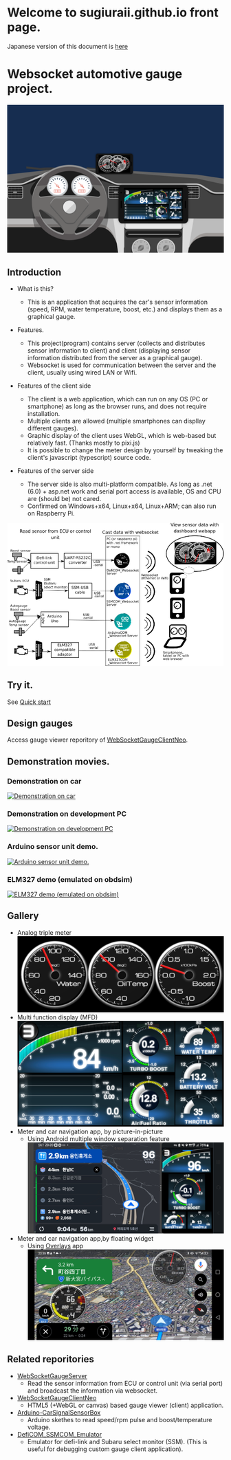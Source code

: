 # Welcome to sugiuraii.github.io front page.

Japanese version of this document is [here](./README.ja.html)

# Websocket automotive gauge project.
![Websocket gauge diagram](./car-dashboard_test1.svg)

## Introduction
* What is this?
	* This is an application that acquires the car's sensor information (speed, RPM, water temperature, boost, etc.) and displays them as a graphical gauge.

* Features.
	* This project(program) contains server (collects and distributes sensor information to client) and client (displaying sensor information distributed from the server as a graphical gauge).
	* Websocket is used for communication between the server and the client, usually using wired LAN or Wifi.

* Features of the client side
	* The client is a web application, which can run on any OS (PC or smartphone) as long as the browser runs, and does not require installation.
	* Multiple clients are allowed (multiple smartphones can displlay different gauges).
	* Graphic display of the client uses WebGL, which is web-based but relatively fast. (Thanks mostly to pixi.js)
	* It is possible to change the meter design by yourself by tweaking the client's javascript (typescript) source code.

* Features of the server side
	* The server side is also multi-platform compatible. As long as .net (6.0) + asp.net work and serial port access is available, OS and CPU are (should be) not cared.
	* Confirmed on Windows+x64, Linux+x64, Linux+ARM; can also run on Raspberry Pi.

![Websocket gauge diagram](./WebsocketGaugeDiagram.png)

## Try it.
See [Quick start](WebsocketGauge/docs/QuickStart.md)

## Design gauges
Access gauge viewer reporitory of [WebSocketGaugeClientNeo](https://sugiuraii.github.io/WebSocketGaugeClientNeo/).

## Demonstration movies.
### Demonstration on car
[![Demonstration on car](https://img.youtube.com/vi/QCOYLCIrU_s/0.jpg)](https://www.youtube.com/embed/QCOYLCIrU_s)

### Demonstration on development PC
[![Demonstration on development PC](https://img.youtube.com/vi/pAk8FpmZctI/maxresdefault.jpg)](https://www.youtube.com/embed/pAk8FpmZctI)

### Arduino sensor unit demo.
[![Arduino sensor unit demo.](https://img.youtube.com/vi/HvkB07k6gMc/maxresdefault.jpg)](https://www.youtube.com/embed/HvkB07k6gMc)

### ELM327 demo (emulated on obdsim)
[![ELM327 demo (emulated on obdsim)](https://img.youtube.com/vi/l_niGjlkpQ4/maxresdefault.jpg)](https://www.youtube.com/embed/l_niGjlkpQ4)


## Gallery
* Analog triple meter
![AnalogTripleMeter](./TripleAnalogMeter.png)
* Multi function display (MFD)
![MFD](./MFDScreenShot.png)
* Meter and car navigation app, by picture-in-picture
	* Using Android multiple window separation feature
![PictureInPicture](./MeterWithPictureInPicture.jpg)
* Meter and car navigation app,by floating widget
	* Using [Overlays](https://play.google.com/store/apps/details?id=com.applay.overlay) app
![Widget](./MeterOverlayWidget.jpg)

## Related reporitories
* [WebSocketGaugeServer](https://sugiuraii.github.io/WebSocketGaugeServer/)
	* Read the sensor information from ECU or control unit (via serial port) and broadcast the information via websocket.
* [WebSocketGaugeClientNeo](https://sugiuraii.github.io/WebSocketGaugeClientNeo/)
	* HTML5 (+WebGL or canvas) based gauge viewer (client) application.
* [Arduino-CarSignalSensorBox](https://github.com/sugiuraii/Arduino-CarSignalSensorBox/)
	* Arduino skethes to read speed/rpm pulse and boost/temperature voltage.
* [DefiCOM_SSMCOM_Emulator](https://sugiuraii.github.io/DefiCOM_SSMCOM_Emulator/)
	* Emulator for defi-link and Subaru select monitor (SSM). (This is useful for debugging custom gauge client application).

